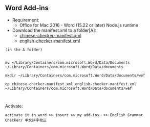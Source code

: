## Word Add-ins
 
- Requirement:  
    - Office for Mac 2016 - Word (15.22 or later) Node.js runtime
-  Download the manifest.xml to a folder[A]:
    - [chinese-checker-manifest.xml](https://github.com/GarnixVai/ChineseSpellingChecker/blob/master/chinese-checker-manifest.xml)
    - [english-checker-manifest.xml](https://github.com/dspp779/gec-githubpage/blob/master/english-checker-manifest)



```
(in the A folder)


mv ~/Library/Containers/com.microsoft.Word/Data/Documents ~/Library/Containers/com.microsoft.Word/Data/documents

mkdir ~/Library/Containers/com.microsoft.Word/Data/documents/wef

cp chinese-checker-manifest.xml english-checker-manifest.xml ~/Library/Containers/com.microsoft.Word/Data/documents/wef



```

Activate:

```
activate it in word >> insert >> my add-ins. >> English Grammar Checker/ 中文拼字校正


```


